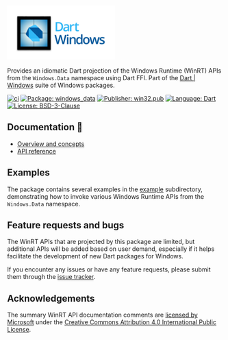 <img src="https://raw.githubusercontent.com/dart-windows/.github/main/assets/dart-windows-card.png" width="50%" height="50%">

Provides an idiomatic Dart projection of the Windows Runtime (WinRT) APIs
from the `Windows.Data` namespace using Dart FFI.
Part of the [Dart | Windows][dart_windows_link] suite of Windows packages.

[![ci][ci_badge]][ci_link]
[![Package: windows_data][package_badge]][package_link]
[![Publisher: win32.pub][publisher_badge]][publisher_link]
[![Language: Dart][language_badge]][language_link]
[![License: BSD-3-Clause][license_badge]][license_link]

## Documentation 📝

* [Overview and concepts][docs_link]
* [API reference][api_reference_link]

## Examples

The package contains several examples in the [example][example_link]
subdirectory, demonstrating how to invoke various Windows Runtime APIs from the
`Windows.Data` namespace.

## Feature requests and bugs

The WinRT APIs that are projected by this package are limited, but additional
APIs will be added based on user demand, especially if it helps facilitate the
development of new Dart packages for Windows.

If you encounter any issues or have any feature requests, please submit them
through the [issue tracker][issue_tracker_link].

## Acknowledgements

The summary WinRT API documentation comments are
[licensed by Microsoft][legal_notices_link] under the
[Creative Commons Attribution 4.0 International Public License][cc_license_link].

[api_reference_link]: https://pub.dev/documentation/windows_data/latest/
[cc_license_link]: https://github.com/MicrosoftDocs/winrt-api/blob/89e9254fd8b53a648937dbb4324d7f7d6f8d1314/LICENSE
[ci_badge]: https://github.com/dart-windows/dartwinrt/actions/workflows/windows_data.yml/badge.svg
[ci_link]: https://github.com/dart-windows/dartwinrt/actions/workflows/windows_data.yml
[dart_windows_link]: https://github.com/dart-windows
[docs_link]: https://dartwinrt.dev
[example_link]: https://github.com/dart-windows/dartwinrt/tree/main/packages/windows_data/example
[issue_tracker_link]: https://github.com/dart-windows/dartwinrt/issues
[language_badge]: https://img.shields.io/badge/language-Dart-blue.svg
[language_link]: https://dart.dev
[legal_notices_link]: https://github.com/MicrosoftDocs/winrt-api/#legal-notices
[license_badge]: https://img.shields.io/github/license/dart-windows/dartwinrt?color=blue
[license_link]: https://opensource.org/licenses/BSD-3-Clause
[package_badge]: https://img.shields.io/pub/v/windows_data.svg
[package_link]: https://pub.dev/packages/windows_data
[publisher_badge]: https://img.shields.io/pub/publisher/windows_data.svg
[publisher_link]: https://pub.dev/publishers/win32.pub
